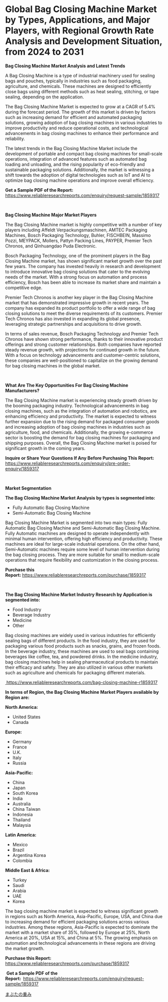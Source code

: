 <p><h1>Global Bag Closing Machine Market by Types, Applications, and Major Players, with Regional Growth Rate Analysis and Development Situation, from 2024 to 2031</h1></p><p><strong>Bag Closing Machine Market Analysis and Latest Trends</strong></p>
<p><p>A Bag Closing Machine is a type of industrial machinery used for sealing bags and pouches, typically in industries such as food packaging, agriculture, and chemicals. These machines are designed to efficiently close bags using different methods such as heat sealing, stitching, or tape sealing, depending on the application.</p><p>The Bag Closing Machine Market is expected to grow at a CAGR of 5.4% during the forecast period. The growth of this market is driven by factors such as increasing demand for efficient and automated packaging solutions, growing adoption of bag closing machines in various industries to improve productivity and reduce operational costs, and technological advancements in bag closing machines to enhance their performance and reliability.</p><p>The latest trends in the Bag Closing Machine Market include the development of portable and compact bag closing machines for small-scale operations, integration of advanced features such as automated bag loading and unloading, and the rising popularity of eco-friendly and sustainable packaging solutions. Additionally, the market is witnessing a shift towards the adoption of digital technologies such as IoT and AI to optimize bag closing machine operations and improve overall efficiency.</p></p>
<p><strong>Get a Sample PDF of the Report:&nbsp;</strong> <a href="https://www.reliableresearchreports.com/enquiry/request-sample/1859317">https://www.reliableresearchreports.com/enquiry/request-sample/1859317</a></p>
<p>&nbsp;</p>
<p><strong>Bag Closing Machine Major Market Players</strong></p>
<p><p>The Bag Closing Machine market is highly competitive with a number of key players including Affeldt Verpackungsmaschinen, AMTEC Packaging Machines, Bosch Packaging Technology, Buhler, FISCHBEIN, Massimo Pozzi, MEYPACK, Mollers, Pattyn Packing Lines, PAYPER, Premier Tech Chronos, and Qinhuangdao Puda Electronic.</p><p>Bosch Packaging Technology, one of the prominent players in the Bag Closing Machine market, has shown significant market growth over the past few years. The company has invested heavily in research and development to introduce innovative bag closing solutions that cater to the evolving needs of the market. With a strong focus on automation and process efficiency, Bosch has been able to increase its market share and maintain a competitive edge.</p><p>Premier Tech Chronos is another key player in the Bag Closing Machine market that has demonstrated impressive growth in recent years. The company has expanded its product portfolio to offer a wide range of bag closing solutions to meet the diverse requirements of its customers. Premier Tech Chronos has also invested in expanding its global presence, leveraging strategic partnerships and acquisitions to drive growth.</p><p>In terms of sales revenue, Bosch Packaging Technology and Premier Tech Chronos have shown strong performance, thanks to their innovative product offerings and strong customer relationships. Both companies have reported steady revenue growth, with projections for continued growth in the future. With a focus on technology advancements and customer-centric solutions, these companies are well-positioned to capitalize on the growing demand for bag closing machines in the global market.</p></p>
<p>&nbsp;</p>
<p><strong>What Are The Key Opportunities For Bag Closing Machine Manufacturers?</strong></p>
<p><p>The Bag Closing Machine market is experiencing steady growth driven by the booming packaging industry. Technological advancements in bag closing machines, such as the integration of automation and robotics, are enhancing efficiency and productivity. The market is expected to witness further expansion due to the rising demand for packaged consumer goods and increasing adoption of bag closing machines in industries such as agriculture, food, and chemicals. Additionally, the growing e-commerce sector is boosting the demand for bag closing machines for packaging and shipping purposes. Overall, the Bag Closing Machine market is poised for significant growth in the coming years.</p></p>
<p><strong>Inquire or Share Your Questions If Any Before Purchasing This Report:</strong> <a href="https://www.reliableresearchreports.com/enquiry/pre-order-enquiry/1859317">https://www.reliableresearchreports.com/enquiry/pre-order-enquiry/1859317</a></p>
<p>&nbsp;</p>
<p><strong>Market Segmentation</strong></p>
<p><strong>The Bag Closing Machine Market Analysis by types is segmented into:</strong></p>
<p><ul><li>Fully Automatic Bag Closing Machine</li><li>Semi-Automatic Bag Closing Machine</li></ul></p>
<p><p>Bag Closing Machine Market is segmented into two main types: Fully Automatic Bag Closing Machine and Semi-Automatic Bag Closing Machine. Fully Automatic machines are designed to operate independently with minimal human intervention, offering high efficiency and productivity. These machines are ideal for large-scale industrial operations. On the other hand, Semi-Automatic machines require some level of human intervention during the bag closing process. They are more suitable for small to medium-scale operations that require flexibility and customization in the closing process.</p></p>
<p><strong>Purchase this Report:&nbsp;</strong><a href="https://www.reliableresearchreports.com/purchase/1859317">https://www.reliableresearchreports.com/purchase/1859317</a></p>
<p>&nbsp;</p>
<p><strong>The Bag Closing Machine Market Industry Research by Application is segmented into:</strong></p>
<p><ul><li>Food Industry</li><li>Beverage Industry</li><li>Medicine</li><li>Other</li></ul></p>
<p><p>Bag closing machines are widely used in various industries for efficiently sealing bags of different products. In the food industry, they are used for packaging various food products such as snacks, grains, and frozen foods. In the beverage industry, these machines are used to seal bags containing beverages like coffee, tea, and powdered drinks. In the medicine industry, bag closing machines help in sealing pharmaceutical products to maintain their efficacy and safety. They are also utilized in various other markets such as agriculture and chemicals for packaging different materials.</p></p>
<p><a href="https://www.reliableresearchreports.com/bag-closing-machine-r1859317">&nbsp;https://www.reliableresearchreports.com/bag-closing-machine-r1859317</a></p>
<p><strong>In terms of Region, the Bag Closing Machine Market Players available by Region are:</strong></p>
<p>
    <p> <strong> North America: </strong>
        <ul>
            <li>United States</li>
            <li>Canada</li>
        </ul>
        </p> 
    <p> <strong> Europe: </strong>
        <ul>
            <li>Germany</li>
            <li>France</li>
            <li>U.K.</li>
            <li>Italy</li>
            <li>Russia</li>
        </ul>
        </p> 
    <p> <strong> Asia-Pacific: </strong>
        <ul>
            <li>China</li>
            <li>Japan</li>
            <li>South Korea</li>
            <li>India</li>
            <li>Australia</li>
            <li>China Taiwan</li>
            <li>Indonesia</li>
            <li>Thailand</li>
            <li>Malaysia</li>
        </ul>
        </p> 
    <p> <strong> Latin America: </strong>
        <ul>
            <li>Mexico</li>
            <li>Brazil</li>
            <li>Argentina Korea</li>
            <li>Colombia</li>
        </ul>
        </p> 
    <p> <strong> Middle East & Africa: </strong>
        <ul>
            <li>Turkey</li>
            <li>Saudi</li>
            <li>Arabia</li>
            <li>UAE</li>
            <li>Korea</li>
        </ul>
    </p>
    </p>
<p><p>The bag closing machine market is expected to witness significant growth in regions such as North America, Asia-Pacific, Europe, USA, and China due to increasing demand for efficient packaging solutions across various industries. Among these regions, Asia-Pacific is expected to dominate the market with a market share of 35%, followed by Europe at 25%, North America at 20%, USA at 15%, and China at 5%. The growing emphasis on automation and technological advancements in these regions are driving the market growth.</p></p>
<p><strong>Purchase this Report: </strong><a href="https://www.reliableresearchreports.com/purchase/1859317">https://www.reliableresearchreports.com/purchase/1859317</a></p>
<p>&nbsp;<strong>Get a Sample PDF of the Report:&nbsp;&nbsp;</strong><a href="https://www.reliableresearchreports.com/enquiry/request-sample/1859317">https://www.reliableresearchreports.com/enquiry/request-sample/1859317</a></p>
<p><strong></strong></p>
<p><p><a href="https://github.com/Sophiaard2003/Market-Research-Report-List-1/blob/main/778700821772.md">まぶたの重み</a></p></p>